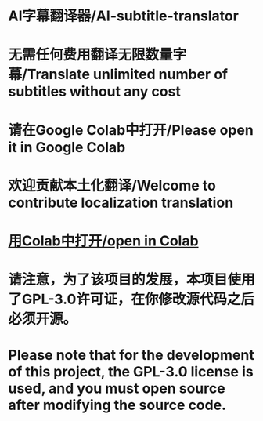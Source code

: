 # AI字幕翻译器/AI-subtitle-translator
# 无需任何费用翻译无限数量字幕/Translate unlimited number of subtitles without any cost
# 请在Google Colab中打开/Please open it in Google Colab
# 欢迎贡献本土化翻译/Welcome to contribute localization translation
# [用Colab中打开/open in Colab](https://colab.research.google.com/github/chinese-wzq/AI-subtitle-translator/blob/main/AI-subtitle-translator.ipynb)
# 请注意，为了该项目的发展，本项目使用了GPL-3.0许可证，在你修改源代码之后必须开源。
# Please note that for the development of this project, the GPL-3.0 license is used, and you must open source after modifying the source code.
